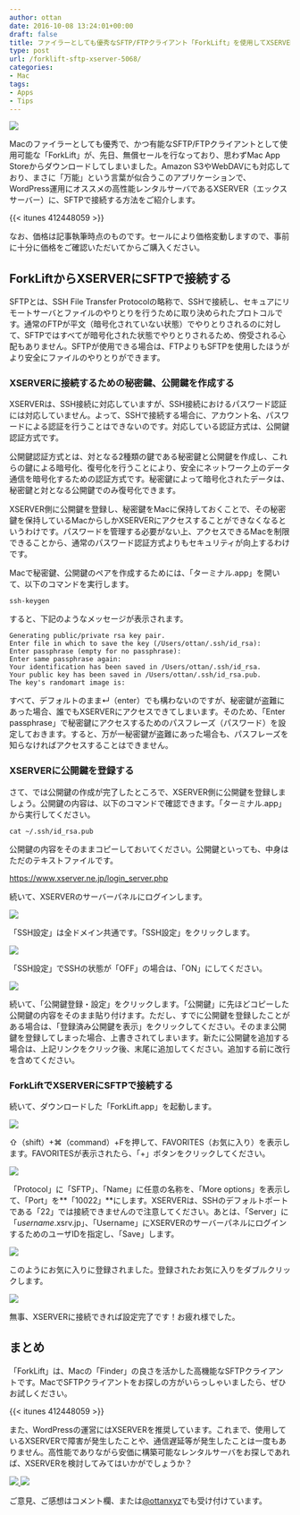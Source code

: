 ```yaml
---
author: ottan
date: 2016-10-08 13:24:01+00:00
draft: false
title: ファイラーとしても優秀なSFTP/FTPクライアント「ForkLift」を使用してXSERVERにSFTPで接続する方法
type: post
url: /forklift-sftp-xserver-5068/
categories:
- Mac
tags:
- Apps
- Tips
---
```


![](/images/2016/10/161008-57f8ec9b66170.jpg)






Macのファイラーとしても優秀で、かつ有能なSFTP/FTPクライアントとして使用可能な「ForkLift」が、先日、無償セールを行なっており、思わずMac App Storeからダウンロードしてしまいました。Amazon S3やWebDAVにも対応しており、まさに「万能」という言葉が似合うこのアプリケーションで、WordPress運用にオススメの高性能レンタルサーバであるXSERVER（エックスサーバー）に、SFTPで接続する方法をご紹介します。



{{< itunes 412448059 >}}



なお、価格は記事執筆時点のものです。セールにより価格変動しますので、事前に十分に価格をご確認いただいてからご購入ください。





## ForkLiftからXSERVERにSFTPで接続する





SFTPとは、SSH File Transfer Protocolの略称で、SSHで接続し、セキュアにリモートサーバとファイルのやりとりを行うために取り決められたプロトコルです。通常のFTPが平文（暗号化されていない状態）でやりとりされるのに対して、SFTPではすべてが暗号化された状態でやりとりされるため、傍受される心配もありません。SFTPが使用できる場合は、FTPよりもSFTPを使用したほうがより安全にファイルのやりとりができます。





### XSERVERに接続するための秘密鍵、公開鍵を作成する





XSERVERは、SSH接続に対応していますが、SSH接続におけるパスワード認証には対応していません。よって、SSHで接続する場合に、アカウント名、パスワードによる認証を行うことはできないのです。対応している認証方式は、公開鍵認証方式です。





公開鍵認証方式とは、対となる2種類の鍵である秘密鍵と公開鍵を作成し、これらの鍵による暗号化、復号化を行うことにより、安全にネットワーク上のデータ通信を暗号化するための認証方式です。秘密鍵によって暗号化されたデータは、秘密鍵と対となる公開鍵でのみ復号化できます。





XSERVER側に公開鍵を登録し、秘密鍵をMacに保持しておくことで、その秘密鍵を保持しているMacからしかXSERVERにアクセスすることができなくなるというわけです。パスワードを管理する必要がない上、アクセスできるMacを制限できることから、通常のパスワード認証方式よりもセキュリティが向上するわけです。





Macで秘密鍵、公開鍵のペアを作成するためには、「ターミナル.app」を開いて、以下のコマンドを実行します。




    
    ssh-keygen





すると、下記のようなメッセージが表示されます。




    
    Generating public/private rsa key pair.
    Enter file in which to save the key (/Users/ottan/.ssh/id_rsa): 
    Enter passphrase (empty for no passphrase): 
    Enter same passphrase again: 
    Your identification has been saved in /Users/ottan/.ssh/id_rsa.
    Your public key has been saved in /Users/ottan/.ssh/id_rsa.pub.
    The key's randomart image is:





すべて、デフォルトのまま↵（enter）でも構わないのですが、秘密鍵が盗難にあった場合、誰でもXSERVERにアクセスできてしまいます。そのため、「Enter passphrase」で秘密鍵にアクセスするためのパスフレーズ（パスワード）を設定しておきます。すると、万が一秘密鍵が盗難にあった場合も、パスフレーズを知らなければアクセスすることはできません。





### XSERVERに公開鍵を登録する





さて、では公開鍵の作成が完了したところで、XSERVER側に公開鍵を登録しましょう。公開鍵の内容は、以下のコマンドで確認できます。「ターミナル.app」から実行してください。




    
    cat ~/.ssh/id_rsa.pub





公開鍵の内容をそのままコピーしておいてください。公開鍵といっても、中身はただのテキストファイルです。



https://www.xserver.ne.jp/login_server.php



続いて、XSERVERのサーバーパネルにログインします。





![](/images/2016/10/161008-57f8eb46cbd10.png)






「SSH設定」は全ドメイン共通です。「SSH設定」をクリックします。





![](/images/2016/10/161008-57f8eb4d7d784.png)






「SSH設定」でSSHの状態が「OFF」の場合は、「ON」にしてください。





![](/images/2016/10/161008-57f8eb539fab0.png)






続いて、「公開鍵登録・設定」をクリックします。「公開鍵」に先ほどコピーした公開鍵の内容をそのまま貼り付けます。ただし、すでに公開鍵を登録したことがある場合は、「登録済み公開鍵を表示」をクリックしてください。そのまま公開鍵を登録してしまった場合、上書きされてしまいます。新たに公開鍵を追加する場合は、上記リンクをクリック後、末尾に追加してください。追加する前に改行を含めてください。





### ForkLiftでXSERVERにSFTPで接続する





続いて、ダウンロードした「ForkLift.app」を起動します。





![](/images/2016/10/161008-57f8eb5c119aa.png)






⇧（shift）+⌘（command）+Fを押して、FAVORITES（お気に入り）を表示します。FAVORITESが表示されたら、「+」ボタンをクリックしてください。





![](/images/2016/10/161008-57f8eb623e8bd.png)






「Protocol」に「SFTP」、「Name」に任意の名称を、「More options」を表示して、「Port」を**「10022」**にします。XSERVERは、SSHのデフォルトポートである「22」では接続できませんので注意してください。あとは、「Server」に「_username_.xsrv.jp」、「Username」にXSERVERのサーバーパネルにログインするためのユーザIDを指定し、「Save」します。





![](/images/2016/10/161008-57f8eb69ce5e6.png)






このようにお気に入りに登録されました。登録されたお気に入りをダブルクリックします。





![](/images/2016/10/161008-57f8eb70ef97c.png)






無事、XSERVERに接続できれば設定完了です！お疲れ様でした。





## まとめ





「ForkLift」は、Macの「Finder」の良さを活かした高機能なSFTPクライアントです。MacでSFTPクライアントをお探しの方がいらっしゃいましたら、ぜひお試しください。



{{< itunes 412448059 >}}



また、WordPressの運営にはXSERVERを推奨しています。これまで、使用しているXSERVERで障害が発生したことや、通信遅延等が発生したことは一度もありません。高性能でありながら安価に構築可能なレンタルサーバをお探しであれば、XSERVERを検討してみてはいかがでしょうか？





[
![](https://www24.a8.net/svt/bgt?aid=161008017306&wid=002&eno=01&mid=s00000001642001079000&mc=1)
](https://px.a8.net/svt/ejp?a8mat=2NUYKX+526ONU+CO4+6F9M9)
![](https://www13.a8.net/0.gif?a8mat=2NUYKX+526ONU+CO4+6F9M9)






ご意見、ご感想はコメント欄、または[@ottanxyz](https://twitter.com/ottanxyz)でも受け付けています。
